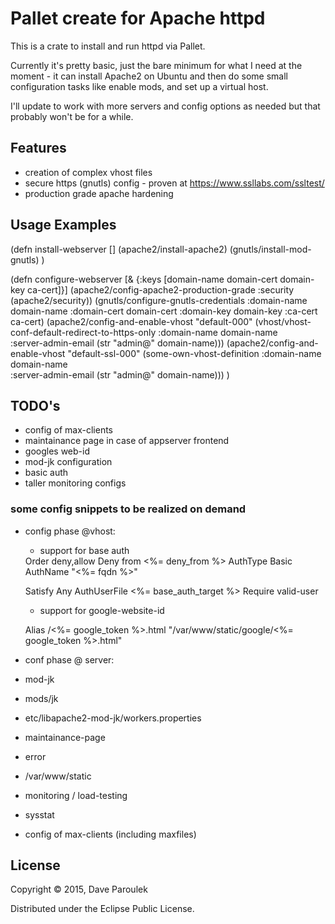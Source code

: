 # Pallet create for Apache httpd

This is a crate to install and run httpd via Pallet.

Currently it's pretty basic, just the bare minimum for what I need at
the moment - it can install Apache2 on Ubuntu and then do some small
configuration tasks like enable mods, and set up a virtual host.

I'll update to work with more servers and config options as needed but
that probably won't be for a while. 

## Features
 * creation of complex vhost files
 * secure https (gnutls) config - proven at https://www.ssllabs.com/ssltest/
 * production grade apache hardening
 
## Usage Examples

(defn install-webserver
  []
  (apache2/install-apache2)
  (gnutls/install-mod-gnutls)
  )

(defn configure-webserver
  [& {:keys [domain-name 
             domain-cert 
             domain-key 
             ca-cert]}]
  (apache2/config-apache2-production-grade
    :security 
    (apache2/security))
  (gnutls/configure-gnutls-credentials
    :domain-name domain-name
    :domain-cert domain-cert
    :domain-key domain-key
    :ca-cert ca-cert)
  (apache2/config-and-enable-vhost
    "default-000"
    (vhost/vhost-conf-default-redirect-to-https-only
      :domain-name domain-name  
      :server-admin-email (str "admin@" domain-name)))
  (apache2/config-and-enable-vhost
    "default-ssl-000"
    (some-own-vhost-definition
      :domain-name domain-name  
      :server-admin-email (str "admin@" domain-name)))
  )

## TODO's

 * config of max-clients
 * maintainance page in case of appserver frontend
 * googles web-id
 * mod-jk configuration
 * basic auth
 * taller monitoring configs
  

### some config snippets to be realized on demand
* config phase @vhost: 
  * support for base auth
  
   <Location />
    Order deny,allow
    Deny from <%= deny_from %>
    AuthType Basic     
    AuthName "<%= fqdn %>" 
    
    Satisfy Any
    AuthUserFile <%= base_auth_target %>
    Require valid-user
  </Location>
  
  * support for google-website-id
  
   Alias /<%= google_token %>.html "/var/www/static/google/<%= google_token %>.html"

 * conf phase @ server:
  * mod-jk
   * mods/jk
   * etc/libapache2-mod-jk/workers.properties
  * maintainance-page
   * error
   * /var/www/static
  * monitoring / load-testing
   * sysstat
  * config of max-clients (including maxfiles)
  

## License

Copyright © 2015, Dave Paroulek

Distributed under the Eclipse Public License.